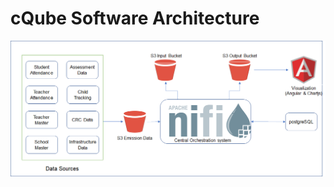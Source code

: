 # cQube Software Architecture



![cQube software architecture](https://github.com/Sunbird-cQube/community/blob/master/.gitbook/assets/cQube%20software%20architecture.png)

